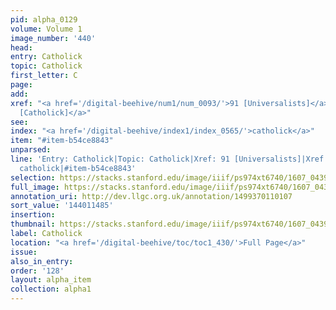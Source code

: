 ```yaml
---
pid: alpha_0129
volume: Volume 1
image_number: '440'
head:
entry: Catholick
topic: Catholick
first_letter: C
page:
add:
xref: "<a href='/digital-beehive/num1/num_0093/'>91 [Universalists]</a>|<a href='/digital-beehive/num8/num_2748/'>1814
  [Catholick]</a>"
see:
index: "<a href='/digital-beehive/index1/index_0565/'>catholick</a>"
item: "#item-b54ce8843"
unparsed:
line: 'Entry: Catholick|Topic: Catholick|Xref: 91 [Universalists]|Xref: 1814 [Catholick]|Index:
  catholick|#item-b54ce8843'
selection: https://stacks.stanford.edu/image/iiif/ps974xt6740/1607_0439/818,1485,3008,572/full/0/default.jpg
full_image: https://stacks.stanford.edu/image/iiif/ps974xt6740/1607_0439/full/full/0/default.jpg
annotation_uri: http://dev.llgc.org.uk/annotation/1499370110107
sort_value: '144011485'
insertion:
thumbnail: https://stacks.stanford.edu/image/iiif/ps974xt6740/1607_0439/818,1485,600,180/250,/0/default.jpg
label: Catholick
location: "<a href='/digital-beehive/toc/toc1_430/'>Full Page</a>"
issue:
also_in_entry:
order: '128'
layout: alpha_item
collection: alpha1
---
```

